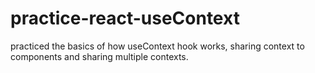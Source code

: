 # practice-react-useContext

practiced the basics of how useContext hook works, sharing context to components and sharing multiple contexts.
